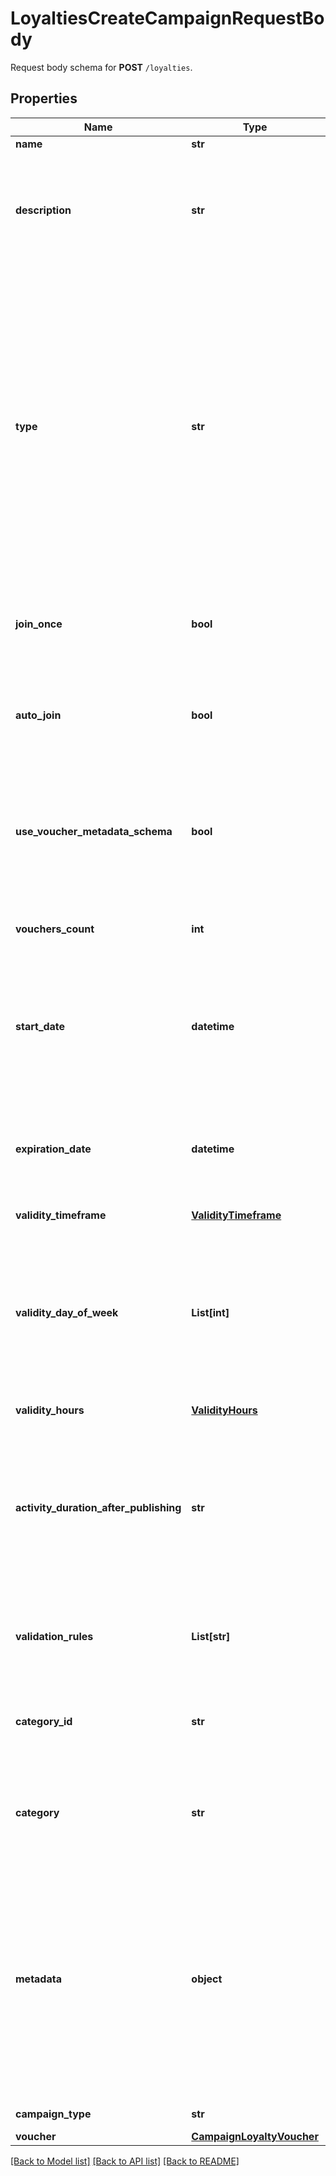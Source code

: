 # LoyaltiesCreateCampaignRequestBody

Request body schema for **POST** `/loyalties`.

## Properties
Name | Type | Description | Notes
------------ | ------------- | ------------- | -------------
**name** | **str** | Campaign name. | [optional] 
**description** | **str** | An optional field to keep any extra textual information about the campaign such as a campaign description and details. | [optional] 
**type** | **str** | Defines whether the campaign can be updated with new vouchers after campaign creation.      - &#x60;AUTO_UPDATE&#x60;: By choosing the auto update option you will create a campaign that can be enhanced by new vouchers after the time of creation (e.g. by publish vouchers method).     -  &#x60;STATIC&#x60;: vouchers need to be manually published. | [optional] 
**join_once** | **bool** | If this value is set to &#x60;true&#x60;, customers will be able to join the campaign only once. | [optional] 
**auto_join** | **bool** | Indicates whether customers will be able to auto-join a loyalty campaign if any earning rule is fulfilled. | [optional] 
**use_voucher_metadata_schema** | **bool** | Flag indicating whether the campaign is to use the voucher&#39;s metadata schema instead of the campaign metadata schema. | [optional] 
**vouchers_count** | **int** | Total number of unique vouchers in campaign (size of campaign). | [optional] 
**start_date** | **datetime** | Activation timestamp defines when the campaign starts to be active in ISO 8601 format. Campaign is *inactive before* this date.  | [optional] 
**expiration_date** | **datetime** | Expiration timestamp defines when the campaign expires in ISO 8601 format.  Campaign is *inactive after* this date. | [optional] 
**validity_timeframe** | [**ValidityTimeframe**](ValidityTimeframe.md) |  | [optional] 
**validity_day_of_week** | **List[int]** | Integer array corresponding to the particular days of the week in which the voucher is valid.  - &#x60;0&#x60; Sunday - &#x60;1&#x60; Monday - &#x60;2&#x60; Tuesday - &#x60;3&#x60; Wednesday - &#x60;4&#x60; Thursday - &#x60;5&#x60; Friday - &#x60;6&#x60; Saturday | [optional] 
**validity_hours** | [**ValidityHours**](ValidityHours.md) |  | [optional] 
**activity_duration_after_publishing** | **str** | Defines the amount of time the vouchers will be active after publishing. The value is shown in the ISO 8601 format. For example, a voucher with the value of P24D will be valid for a duration of 24 days. | [optional] 
**validation_rules** | **List[str]** | Array containing the ID of the validation rule associated with the promotion tier. | [optional] 
**category_id** | **str** | Unique category ID that this campaign belongs to. Either pass this parameter OR the &#x60;category&#x60;. | [optional] 
**category** | **str** | The category assigned to the campaign. Either pass this parameter OR the &#x60;category_id&#x60;. | [optional] 
**metadata** | **object** | The metadata object stores all custom attributes assigned to the campaign. A set of key/value pairs that you can attach to a campaign object. It can be useful for storing additional information about the campaign in a structured format. | [optional] 
**campaign_type** | **str** | Type of campaign. | [optional] [default to 'LOYALTY_PROGRAM']
**voucher** | [**CampaignLoyaltyVoucher**](CampaignLoyaltyVoucher.md) |  | [optional] 

[[Back to Model list]](../README.md#documentation-for-models) [[Back to API list]](../README.md#documentation-for-api-endpoints) [[Back to README]](../README.md)


